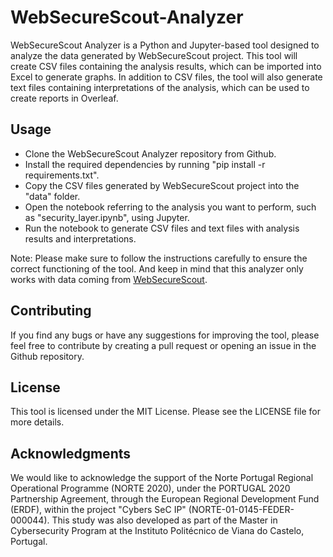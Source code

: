 # WebSecureScout-Analyzer

WebSecureScout Analyzer is a Python and Jupyter-based tool designed to analyze the data generated by WebSecureScout project. This tool will create CSV files containing the analysis results, which can be imported into Excel to generate graphs. In addition to CSV files, the tool will also generate text files containing interpretations of the analysis, which can be used to create reports in Overleaf.

## Usage

+ Clone the WebSecureScout Analyzer repository from Github.
+ Install the required dependencies by running "pip install -r requirements.txt".
+ Copy the CSV files generated by WebSecureScout project into the "data" folder.
+ Open the notebook referring to the analysis you want to perform, such as "security_layer.ipynb", using Jupyter.
+ Run the notebook to generate CSV files and text files with analysis results and interpretations.

Note: Please make sure to follow the instructions carefully to ensure the correct functioning of the tool. And keep in mind that this analyzer only works with data coming from [WebSecureScout](https://github.com/jacksonbarreto/WebSecureScout).

## Contributing

If you find any bugs or have any suggestions for improving the tool, please feel free to contribute by creating a pull request or opening an issue in the Github repository.

## License

This tool is licensed under the MIT License. Please see the LICENSE file for more details.

## Acknowledgments

We would like to acknowledge the support of the Norte Portugal Regional Operational Programme (NORTE 2020), under the PORTUGAL 2020 Partnership Agreement, through the European Regional Development Fund (ERDF), within the project "Cybers SeC IP" (NORTE-01-0145-FEDER-000044). This study was also developed as part of the Master in Cybersecurity Program at the Instituto Politécnico de Viana do Castelo, Portugal.



